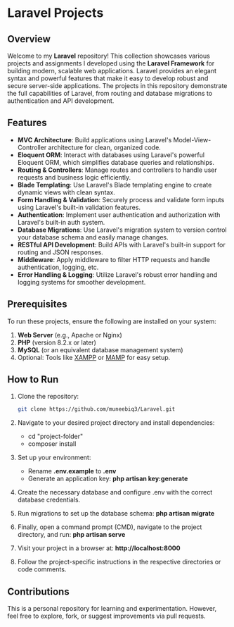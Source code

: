 # Laravel Projects

## Overview

Welcome to my **Laravel** repository! This collection showcases various projects and assignments I developed using the **Laravel Framework** for building modern, scalable web applications. Laravel provides an elegant syntax and powerful features that make it easy to develop robust and secure server-side applications. The projects in this repository demonstrate the full capabilities of Laravel, from routing and database migrations to authentication and API development.

## Features

- **MVC Architecture**: Build applications using Laravel's Model-View-Controller architecture for clean, organized code.
- **Eloquent ORM**: Interact with databases using Laravel's powerful Eloquent ORM, which simplifies database queries and relationships.
- **Routing & Controllers**: Manage routes and controllers to handle user requests and business logic efficiently.
- **Blade Templating**: Use Laravel's Blade templating engine to create dynamic views with clean syntax.
- **Form Handling & Validation**: Securely process and validate form inputs using Laravel's built-in validation features.
- **Authentication**: Implement user authentication and authorization with Laravel's built-in auth system.
- **Database Migrations**: Use Laravel's migration system to version control your database schema and easily manage changes.
- **RESTful API Development**: Build APIs with Laravel's built-in support for routing and JSON responses.
- **Middleware**: Apply middleware to filter HTTP requests and handle authentication, logging, etc.
- **Error Handling & Logging**: Utilize Laravel's robust error handling and logging systems for smoother development.

## Prerequisites

To run these projects, ensure the following are installed on your system:

1. **Web Server** (e.g., Apache or Nginx)
2. **PHP** (version 8.2.x or later)
3. **MySQL** (or an equivalent database management system)
4. Optional: Tools like [XAMPP](https://www.apachefriends.org/) or [MAMP](https://www.mamp.info/) for easy setup.

## How to Run

1. Clone the repository:
   ```bash
   git clone https://github.com/muneebiq3/Laravel.git

2. Navigate to your desired project directory and install dependencies:
   - cd "project-folder"
   - composer install

3. Set up your environment:
   - Rename **.env.example** to **.env**
   - Generate an application key:
      **php artisan key:generate**

4. Create the necessary database and configure .env with the correct database credentials.

5. Run migrations to set up the database schema:
   **php artisan migrate**

6. Finally, open a command prompt (CMD), navigate to the project directory, and run:
   **php artisan serve**

7. Visit your project in a browser at:
   **http://localhost:8000**

8. Follow the project-specific instructions in the respective directories or code comments.

## Contributions
This is a personal repository for learning and experimentation. However, feel free to explore, fork, or suggest improvements via pull requests.
